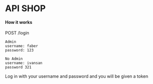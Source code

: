 # API SHOP

#### How it works


POST /login

```
Admin
username: faber
password: 123

No Admin
username: ivansan
password 321
```

Log in with your username and password and you will be given a token

